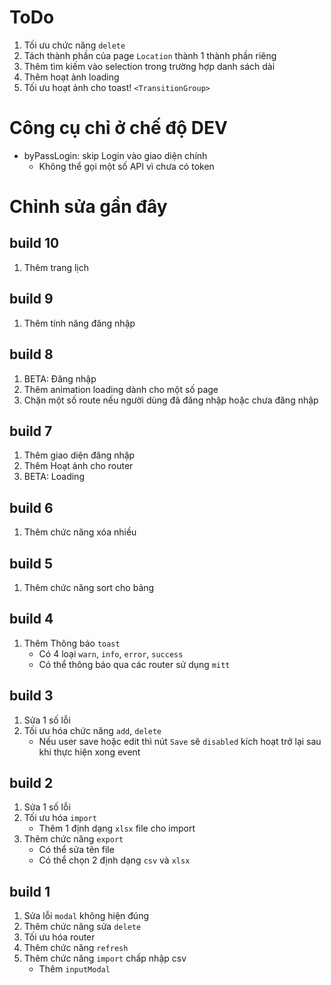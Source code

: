# ToDo
1. Tối ưu chức năng `delete`
1. Tách thành phần của page `Location` thành 1 thành phần riêng
1. Thêm tìm kiếm vào selection trong trường hợp danh sách dài
1. Thêm hoạt ảnh loading
1. Tối ưu hoạt ảnh cho toast! `<TransitionGroup>`

# Công cụ chỉ ở chế độ DEV
- byPassLogin: skip Login vào giao diện chính
    - Không thể gọi một số API vì chưa có token


# Chỉnh sửa gần đây

## build 10
1. Thêm trang lịch

## build 9
1. Thêm tính năng đăng nhập

## build 8
1. BETA: Đăng nhập
1. Thêm animation loading dành cho một số page
1. Chặn một số route nếu người dùng đã đăng nhập hoặc chưa đăng nhập

## build 7
1. Thêm giao diện đăng nhập
1. Thêm Hoạt ảnh cho router
1. BETA: Loading

## build 6
1. Thêm chức năng xóa nhiều

## build 5
1. Thêm chức năng sort cho bảng

## build 4
1. Thêm Thông báo `toast`
    - Có 4 loại `warn`, `info`, `error`, `success`
    - Có thể thông báo qua các router sử dụng `mitt`

## build 3
1. Sửa 1 số lỗi
1. Tối ưu hóa chức năng `add`, `delete`
    - Nếu user save hoặc edit thì nút `Save` sẽ `disabled` kích hoạt trở lại sau khi thực hiện xong event

## build 2
1. Sửa 1 số lỗi
1. Tối ưu hóa `import`
    - Thêm 1 định dạng `xlsx` file cho import
1. Thêm chức năng `export`
    - Có thể sửa tên file
    - Có thể chọn 2 định dạng `csv` và `xlsx`

## build 1
1. Sửa lỗi `modal` không hiện đúng
1. Thêm chức năng sửa `delete`
1. Tối ưu hóa router
1. Thêm chức năng `refresh`
1. Thêm chức năng `import` chấp nhập csv
    - Thêm `inputModal`